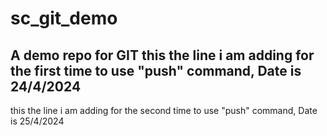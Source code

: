 # sc_git_demo
A demo repo for GIT
this the line i am adding for the first time to use "push" command, Date is 24/4/2024
-------------------------------------------------------------------------------------
this the line i am adding for the second time to use "push" command, Date is 25/4/2024